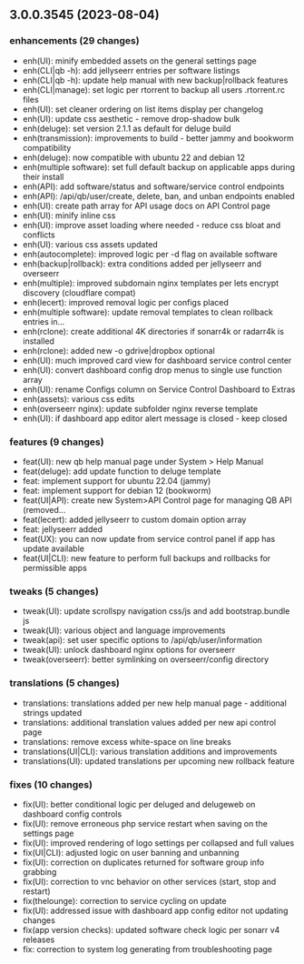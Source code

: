 ## 3.0.0.3545 (2023-08-04)

### enhancements (29 changes)

- enh(UI): minify embedded assets on the general settings page
- enh(CLI|qb -h): add jellyseerr entries per software listings
- enh(CLI|qb -h): update help manual with new backup|rollback features
- enh(CLI|manage): set logic per rtorrent to backup all users .rtorrent.rc files
- enh(UI): set cleaner ordering on list items display per changelog
- enh(UI): update css aesthetic - remove drop-shadow bulk
- enh(deluge): set version 2.1.1 as default for deluge build
- enh(transmission): improvements to build - better jammy and bookworm compatibility
- enh(deluge): now compatible with ubuntu 22 and debian 12
- enh(multiple software): set full default backup on applicable apps during their install
- enh(API): add software/status and software/service control endpoints
- enh(API): /api/qb/user/create, delete, ban, and unban endpoints enabled
- enh(UI): create path array for API usage docs on API Control page
- enh(UI): minify inline css
- enh(UI): improve asset loading where needed - reduce css bloat and conflicts
- enh(UI): various css assets updated
- enh(autocomplete): improved logic per -d flag on available software
- enh(backup|rollback): extra conditions added per jellyseerr and overseerr
- enh(multiple): improved subdomain nginx templates per lets encrypt discovery (cloudflare compat)
- enh(lecert): improved removal logic per configs placed
- enh(multiple software): update removal templates to clean rollback entries in...
- enh(rclone): create additional 4K directories if sonarr4k or radarr4k is installed
- enh(rclone): added new -o gdrive|dropbox optional
- enh(UI): much improved card view for dashboard service control center
- enh(UI): convert dashboard config drop menus to single use function array
- enh(UI): rename Configs column on Service Control Dashboard to Extras
- enh(assets): various css edits
- enh(overseerr nginx): update subfolder nginx reverse template
- enh(UI): if dashboard app editor alert message is closed - keep closed

### features (9 changes)

- feat(UI): new qb help manual page under System > Help Manual
- feat(deluge): add update function to deluge template
- feat: implement support for ubuntu 22.04 (jammy)
- feat:  implement support for debian 12 (bookworm)
- feat(UI|API): create new System>API Control page for managing QB API (removed...
- feat(lecert): added jellyseerr to custom domain option array
- feat: jellyseerr added
- feat(UX): you can now update from service control panel if app has update available
- feat(UI|CLI): new feature to perform full backups and rollbacks for permissible apps

### tweaks (5 changes)

- tweak(UI): update scrollspy navigation css/js and add bootstrap.bundle js 
- tweak(UI): various object and language improvements
- tweak(api): set user specific options to /api/qb/user/information
- tweak(UI): unlock dashboard nginx options for overseerr
- tweak(overseerr): better symlinking on overseerr/config directory

### translations (5 changes)

- translations: translations added per new help manual page - additional strings updated
- translations: additional translation values added per new api control page
- translations: remove excess white-space on line breaks
- translations(UI|CLI): various translation additions and improvements
- translations(UI): updated translations per upcoming new rollback feature

### fixes (10 changes)

- fix(UI): better conditional logic per deluged and delugeweb on dashboard config controls
- fix(UI): remove erroneous php service restart when saving on the settings page
- fix(UI): improved rendering of logo settings per collapsed and full values
- fix(UI|CLI): adjusted logic on user banning and unbanning
- fix(UI): correction on duplicates returned for software group info grabbing
- fix(UI): correction to vnc behavior on other services (start, stop and restart)
- fix(thelounge): correction to service cycling on update
- fix(UI): addressed issue with dashboard app config editor not updating changes
- fix(app version checks): updated software check logic per sonarr v4 releases
- fix: correction to system log generating from troubleshooting page
